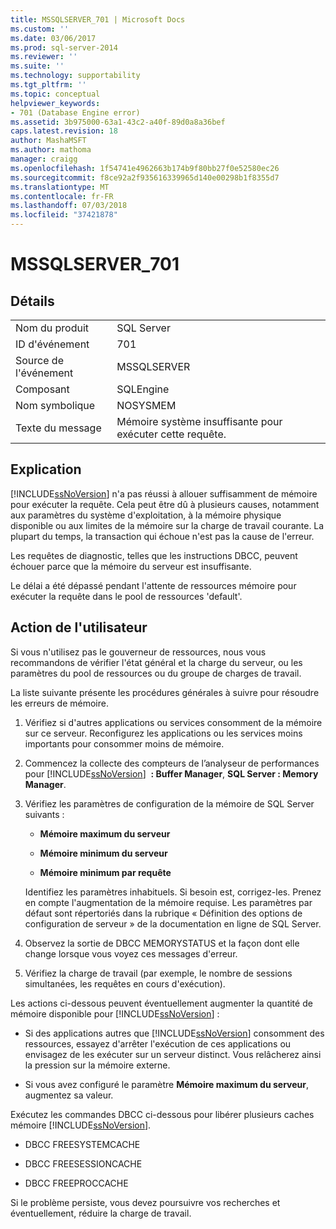 ```yaml
---
title: MSSQLSERVER_701 | Microsoft Docs
ms.custom: ''
ms.date: 03/06/2017
ms.prod: sql-server-2014
ms.reviewer: ''
ms.suite: ''
ms.technology: supportability
ms.tgt_pltfrm: ''
ms.topic: conceptual
helpviewer_keywords:
- 701 (Database Engine error)
ms.assetid: 3b975000-63a1-43c2-a40f-89d0a8a36bef
caps.latest.revision: 18
author: MashaMSFT
ms.author: mathoma
manager: craigg
ms.openlocfilehash: 1f54741e4962663b174b9f80bb27f0e52580ec26
ms.sourcegitcommit: f8ce92a2f935616339965d140e00298b1f8355d7
ms.translationtype: MT
ms.contentlocale: fr-FR
ms.lasthandoff: 07/03/2018
ms.locfileid: "37421878"
---
```

# <a name="mssqlserver701"></a>MSSQLSERVER_701
    
## <a name="details"></a>Détails  
  
|||  
|-|-|  
|Nom du produit|SQL Server|  
|ID d'événement|701|  
|Source de l'événement|MSSQLSERVER|  
|Composant|SQLEngine|  
|Nom symbolique|NOSYSMEM|  
|Texte du message|Mémoire système insuffisante pour exécuter cette requête.|  
  
## <a name="explanation"></a>Explication  
 [!INCLUDE[ssNoVersion](../../includes/ssnoversion-md.md)] n'a pas réussi à allouer suffisamment de mémoire pour exécuter la requête. Cela peut être dû à plusieurs causes, notamment aux paramètres du système d'exploitation, à la mémoire physique disponible ou aux limites de la mémoire sur la charge de travail courante. La plupart du temps, la transaction qui échoue n'est pas la cause de l'erreur.  
  
 Les requêtes de diagnostic, telles que les instructions DBCC, peuvent échouer parce que la mémoire du serveur est insuffisante.  
  
 Le délai a été dépassé pendant l'attente de ressources mémoire pour exécuter la requête dans le pool de ressources 'default'.  
  
## <a name="user-action"></a>Action de l'utilisateur  
 Si vous n'utilisez pas le gouverneur de ressources, nous vous recommandons de vérifier l'état général et la charge du serveur, ou les paramètres du pool de ressources ou du groupe de charges de travail.  
  
 La liste suivante présente les procédures générales à suivre pour résoudre les erreurs de mémoire.  
  
1.  Vérifiez si d'autres applications ou services consomment de la mémoire sur ce serveur. Reconfigurez les applications ou les services moins importants pour consommer moins de mémoire.  
  
2.  Commencez la collecte des compteurs de l’analyseur de performances pour [!INCLUDE[ssNoVersion](../../includes/ssnoversion-md.md)]  **: Buffer Manager**, **SQL Server : Memory Manager**.  
  
3.  Vérifiez les paramètres de configuration de la mémoire de SQL Server suivants :  
  
    -   **Mémoire maximum du serveur**  
  
    -   **Mémoire minimum du serveur**  
  
    -   **Mémoire minimum par requête**  
  
     Identifiez les paramètres inhabituels. Si besoin est, corrigez-les. Prenez en compte l'augmentation de la mémoire requise. Les paramètres par défaut sont répertoriés dans la rubrique « Définition des options de configuration de serveur » de la documentation en ligne de SQL Server.  
  
4.  Observez la sortie de DBCC MEMORYSTATUS et la façon dont elle change lorsque vous voyez ces messages d'erreur.  
  
5.  Vérifiez la charge de travail (par exemple, le nombre de sessions simultanées, les requêtes en cours d'exécution).  
  
 Les actions ci-dessous peuvent éventuellement augmenter la quantité de mémoire disponible pour [!INCLUDE[ssNoVersion](../../includes/ssnoversion-md.md)] :  
  
-   Si des applications autres que [!INCLUDE[ssNoVersion](../../includes/ssnoversion-md.md)] consomment des ressources, essayez d'arrêter l'exécution de ces applications ou envisagez de les exécuter sur un serveur distinct. Vous relâcherez ainsi la pression sur la mémoire externe.  
  
-   Si vous avez configuré le paramètre **Mémoire maximum du serveur**, augmentez sa valeur.  
  
 Exécutez les commandes DBCC ci-dessous pour libérer plusieurs caches mémoire [!INCLUDE[ssNoVersion](../../includes/ssnoversion-md.md)].  
  
-   DBCC FREESYSTEMCACHE  
  
-   DBCC FREESESSIONCACHE  
  
-   DBCC FREEPROCCACHE  
  
 Si le problème persiste, vous devez poursuivre vos recherches et éventuellement, réduire la charge de travail.  
  
  
